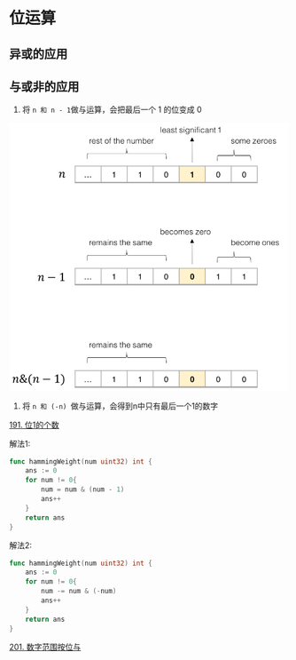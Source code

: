 # 位运算

## 异或的应用



## 与或非的应用

1. 将 `n 和 n - 1`做与运算，会把最后一个 1 的位变成 0

![image-20211123223948078](picture/image-20211123223948078.png)

1. 将 `n 和 (-n) `做与运算，会得到n中只有最后一个1的数字

[191. 位1的个数](https://leetcode-cn.com/problems/number-of-1-bits/)

解法1:

```go
func hammingWeight(num uint32) int {
    ans := 0
    for num != 0{
        num = num & (num - 1)
        ans++
    }
    return ans
}
```

解法2:

```go
func hammingWeight(num uint32) int {
    ans := 0
    for num != 0{
        num -= num & (-num)
        ans++
    }
    return ans
}
```

[201. 数字范围按位与](https://leetcode-cn.com/problems/bitwise-and-of-numbers-range/)